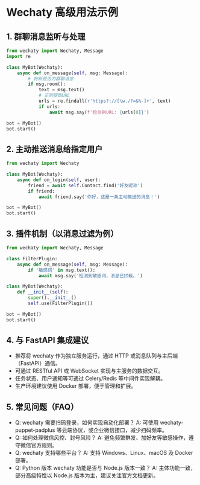 # Wechaty 高级用法示例

## 1. 群聊消息监听与处理
```python
from wechaty import Wechaty, Message
import re

class MyBot(Wechaty):
    async def on_message(self, msg: Message):
        # 判断是否为群聊消息
        if msg.room():
            text = msg.text()
            # 正则提取URL
            urls = re.findall(r'https?://[\w./?=&%-]+', text)
            if urls:
                await msg.say(f'检测到URL: {urls[0]}')

bot = MyBot()
bot.start()
```

## 2. 主动推送消息给指定用户
```python
from wechaty import Wechaty

class MyBot(Wechaty):
    async def on_login(self, user):
        friend = await self.Contact.find('好友昵称')
        if friend:
            await friend.say('你好，这是一条主动推送的消息！')

bot = MyBot()
bot.start()
```

## 3. 插件机制（以消息过滤为例）
```python
from wechaty import Wechaty, Message

class FilterPlugin:
    async def on_message(self, msg: Message):
        if '敏感词' in msg.text():
            await msg.say('检测到敏感词，消息已拦截。')

class MyBot(Wechaty):
    def __init__(self):
        super().__init__()
        self.use(FilterPlugin())

bot = MyBot()
bot.start()
```

## 4. 与 FastAPI 集成建议
- 推荐将 wechaty 作为独立服务运行，通过 HTTP 或消息队列与主后端（FastAPI）通信。
- 可通过 RESTful API 或 WebSocket 实现与主服务的数据交互。
- 任务状态、用户通知等可通过 Celery/Redis 等中间件实现解耦。
- 生产环境建议使用 Docker 部署，便于管理和扩展。

## 5. 常见问题（FAQ）
- Q: wechaty 需要扫码登录，如何实现自动化部署？
  A: 可使用 wechaty-puppet-padplus 等云端协议，或企业微信接口，减少扫码频率。
- Q: 如何处理微信风控、封号风险？
  A: 避免频繁群发、加好友等敏感操作，遵守微信官方规则。
- Q: wechaty 支持哪些平台？
  A: 支持 Windows、Linux、macOS 及 Docker 部署。
- Q: Python 版本 wechaty 功能是否与 Node.js 版本一致？
  A: 主体功能一致，部分高级特性以 Node.js 版本为主，建议关注官方文档更新。 